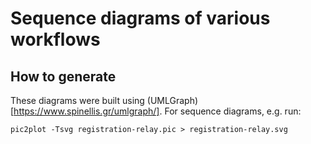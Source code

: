 # Sequence diagrams of various workflows

## How to generate
These diagrams were built using (UMLGraph)[https://www.spinellis.gr/umlgraph/].
For sequence diagrams, e.g. run:
```
pic2plot -Tsvg registration-relay.pic > registration-relay.svg
```

